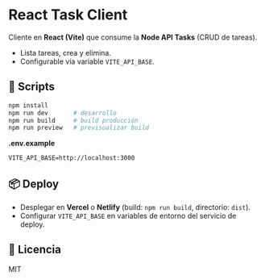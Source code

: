 # React Task Client

Cliente en **React (Vite)** que consume la **Node API Tasks** (CRUD de tareas).
- Lista tareas, crea y elimina.
- Configurable vía variable `VITE_API_BASE`.

## 🚀 Scripts
```bash
npm install
npm run dev       # desarrollo
npm run build     # build producción
npm run preview   # previsualizar build
```

**.env.example**
```env
VITE_API_BASE=http://localhost:3000
```

## 📦 Deploy
- Desplegar en **Vercel** o **Netlify** (build: `npm run build`, directorio: `dist`).
- Configurar `VITE_API_BASE` en variables de entorno del servicio de deploy.

## 📝 Licencia
MIT
